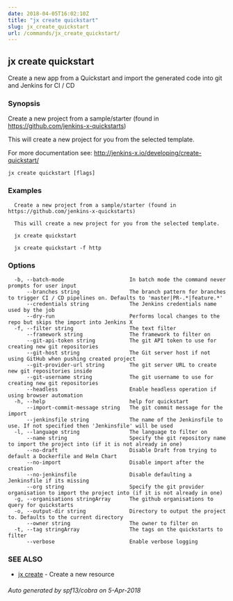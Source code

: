 ```yaml
---
date: 2018-04-05T16:02:10Z
title: "jx create quickstart"
slug: jx_create_quickstart
url: /commands/jx_create_quickstart/
---
```

## jx create quickstart

Create a new app from a Quickstart and import the generated code into git and Jenkins for CI / CD

### Synopsis

Create a new project from a sample/starter (found in https://github.com/jenkins-x-quickstarts) 

This will create a new project for you from the selected template. 

For more documentation see: http://jenkins-x.io/developing/create-quickstart/

```
jx create quickstart [flags]
```

### Examples

```
  Create a new project from a sample/starter (found in https://github.com/jenkins-x-quickstarts)
  
  This will create a new project for you from the selected template.
  
  jx create quickstart
  
  jx create quickstart -f http
```

### Options

```
  -b, --batch-mode                     In batch mode the command never prompts for user input
      --branches string                The branch pattern for branches to trigger CI / CD pipelines on. Defaults to 'master|PR-.*|feature.*'
      --credentials string             The Jenkins credentials name used by the job
      --dry-run                        Performs local changes to the repo but skips the import into Jenkins X
  -f, --filter string                  The text filter
      --framework string               The framework to filter on
      --git-api-token string           The git API token to use for creating new git repositories
      --git-host string                The Git server host if not using GitHub when pushing created project
      --git-provider-url string        The git server URL to create new git repositories inside
      --git-username string            The git username to use for creating new git repositories
      --headless                       Enable headless operation if using browser automation
  -h, --help                           help for quickstart
      --import-commit-message string   The git commit message for the import
      --jenkinsfile string             The name of the Jenkinsfile to use. If not specified then 'Jenkinsfile' will be used
  -l, --language string                The language to filter on
      --name string                    Specify the git repository name to import the project into (if it is not already in one)
      --no-draft                       Disable Draft from trying to default a Dockerfile and Helm Chart
      --no-import                      Disable import after the creation
      --no-jenkinsfile                 Disable defaulting a Jenkinsfile if its missing
      --org string                     Specify the git provider organisation to import the project into (if it is not already in one)
  -g, --organisations stringArray      The github organisations to query for quickstarts
  -o, --output-dir string              Directory to output the project to. Defaults to the current directory
      --owner string                   The owner to filter on
  -t, --tag stringArray                The tags on the quickstarts to filter
      --verbose                        Enable verbose logging
```

### SEE ALSO

* [jx create](/commands/jx_create/)	 - Create a new resource

###### Auto generated by spf13/cobra on 5-Apr-2018
